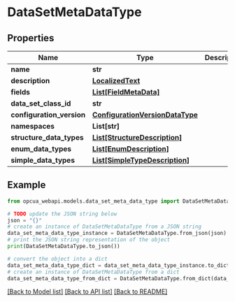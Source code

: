 # DataSetMetaDataType


## Properties

Name | Type | Description | Notes
------------ | ------------- | ------------- | -------------
**name** | **str** |  | [optional] 
**description** | [**LocalizedText**](LocalizedText.md) |  | [optional] 
**fields** | [**List[FieldMetaData]**](FieldMetaData.md) |  | [optional] 
**data_set_class_id** | **str** |  | [optional] 
**configuration_version** | [**ConfigurationVersionDataType**](ConfigurationVersionDataType.md) |  | [optional] 
**namespaces** | **List[str]** |  | [optional] 
**structure_data_types** | [**List[StructureDescription]**](StructureDescription.md) |  | [optional] 
**enum_data_types** | [**List[EnumDescription]**](EnumDescription.md) |  | [optional] 
**simple_data_types** | [**List[SimpleTypeDescription]**](SimpleTypeDescription.md) |  | [optional] 

## Example

```python
from opcua_webapi.models.data_set_meta_data_type import DataSetMetaDataType

# TODO update the JSON string below
json = "{}"
# create an instance of DataSetMetaDataType from a JSON string
data_set_meta_data_type_instance = DataSetMetaDataType.from_json(json)
# print the JSON string representation of the object
print(DataSetMetaDataType.to_json())

# convert the object into a dict
data_set_meta_data_type_dict = data_set_meta_data_type_instance.to_dict()
# create an instance of DataSetMetaDataType from a dict
data_set_meta_data_type_from_dict = DataSetMetaDataType.from_dict(data_set_meta_data_type_dict)
```
[[Back to Model list]](../README.md#documentation-for-models) [[Back to API list]](../README.md#documentation-for-api-endpoints) [[Back to README]](../README.md)


